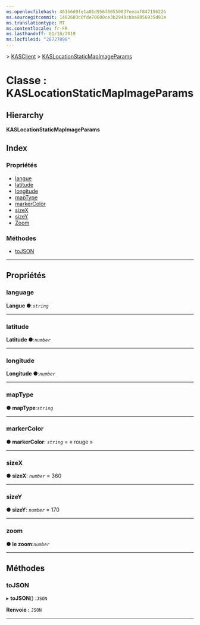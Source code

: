 ```yaml
---
ms.openlocfilehash: 461b6d9fe1a01d956f60550037eeaaf84719622b
ms.sourcegitcommit: 1482683c0fde70600ce3b2948cbba8856935d91e
ms.translationtype: MT
ms.contentlocale: fr-FR
ms.lasthandoff: 01/18/2019
ms.locfileid: "28727898"
---
```

[](../README.md) > [KASClient](../modules/kasclient.md) > [KASLocationStaticMapImageParams](../classes/kasclient.kaslocationstaticmapimageparams.md)

# <a name="class-kaslocationstaticmapimageparams"></a>Classe : KASLocationStaticMapImageParams

## <a name="hierarchy"></a>Hierarchy

**KASLocationStaticMapImageParams**

## <a name="index"></a>Index

### <a name="properties"></a>Propriétés

* [langue](kasclient.kaslocationstaticmapimageparams.md#language)
* [latitude](kasclient.kaslocationstaticmapimageparams.md#latitude)
* [longitude](kasclient.kaslocationstaticmapimageparams.md#longitude)
* [mapType](kasclient.kaslocationstaticmapimageparams.md#maptype)
* [markerColor](kasclient.kaslocationstaticmapimageparams.md#markercolor)
* [sizeX](kasclient.kaslocationstaticmapimageparams.md#sizex)
* [sizeY](kasclient.kaslocationstaticmapimageparams.md#sizey)
* [Zoom](kasclient.kaslocationstaticmapimageparams.md#zoom)
### <a name="methods"></a>Méthodes

* [toJSON](kasclient.kaslocationstaticmapimageparams.md#tojson)

---

## <a name="properties"></a>Propriétés

<a id="language"></a>

###  <a name="language"></a>language

**Langue ●**:*`string`*

___

<a id="latitude"></a>

###  <a name="latitude"></a>latitude

**Latitude ●**:*`number`*

___

<a id="longitude"></a>

###  <a name="longitude"></a>longitude

**Longitude ●**:*`number`*

___

<a id="maptype"></a>

###  <a name="maptype"></a>mapType

**● mapType**:*`string`*

___

<a id="markercolor"></a>

###  <a name="markercolor"></a>markerColor

**● markerColor**: *`string`* = « rouge »

___

<a id="sizex"></a>

###  <a name="sizex"></a>sizeX

**● sizeX**: *`number`* = 360

___

<a id="sizey"></a>

###  <a name="sizey"></a>sizeY

**● sizeY**: *`number`* = 170

___

<a id="zoom"></a>

###  <a name="zoom"></a>zoom

**● le zoom**:*`number`*

___

## <a name="methods"></a>Méthodes

<a id="tojson"></a>

###  <a name="tojson"></a>toJSON

▸ **toJSON**() :`JSON`

**Renvoie :** `JSON`

___


